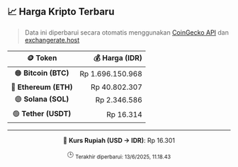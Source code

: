 

<!-- HARGA_KRIPTO -->
## 📈 Harga Kripto Terbaru

> Data ini diperbarui secara otomatis menggunakan [CoinGecko API](https://www.coingecko.com/) dan [exchangerate.host](https://exchangerate.host/)

<div align="center">

| 🪙 Token | 💰 Harga (IDR) |
|:------:|---------------:|
| 🟠 **Bitcoin (BTC)**   | Rp 1.696.150.968 |
| 🔵 **Ethereum (ETH)**  | Rp 40.802.307 |
| 🟣 **Solana (SOL)**    | Rp 2.346.586 |
| 🟢 **Tether (USDT)**   | Rp 16.314 |

---

💱 **Kurs Rupiah (USD → IDR)**: Rp 16.301

🕒 <sub>Terakhir diperbarui: 13/6/2025, 11.18.43</sub>

</div>
<!-- /HARGA_KRIPTO -->